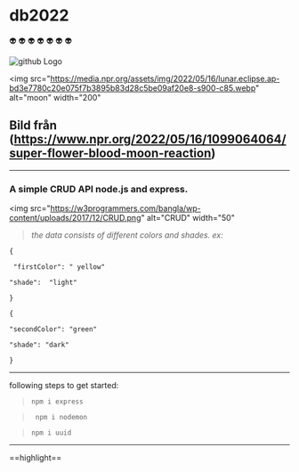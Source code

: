# db2022

:alien: :alien: :alien: :alien: :alien: :alien: :alien:



![github Logo](https://media.npr.org/assets/img/2022/05/16/lunar.eclipse.ap-bd3e7780c20e075f7b3895b83d28c5be09af20e8-s900-c85.webp) 


<img src="https://media.npr.org/assets/img/2022/05/16/lunar.eclipse.ap-bd3e7780c20e075f7b3895b83d28c5be09af20e8-s900-c85.webp" alt="moon" width="200"
> 
Bild från (https://www.npr.org/2022/05/16/1099064064/super-flower-blood-moon-reaction) 
---

---
### A simple CRUD API node.js and express.

<img src="https://w3programmers.com/bangla/wp-content/uploads/2017/12/CRUD.png" alt="CRUD" width="50"
>

> *the data consists of different colors and shades. 
ex:*

```
{

 "firstColor": " yellow"

"shade":  "light"

}

{

"secondColor": "green"

"shade": "dark"

}  
```
-------------------------------------------------

following steps to get started:

> ` npm i express `

> ` npm i nodemon`

> ` npm i uuid  `

---


 ==highlight==


